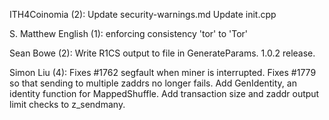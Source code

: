 ITH4Coinomia (2):
      Update security-warnings.md
      Update init.cpp

S. Matthew English (1):
      enforcing consistency 'tor' to 'Tor'

Sean Bowe (2):
      Write R1CS output to file in GenerateParams.
      1.0.2 release.

Simon Liu (4):
      Fixes #1762 segfault when miner is interrupted.
      Fixes #1779 so that sending to multiple zaddrs no longer fails.
      Add GenIdentity, an identity function for MappedShuffle.
      Add transaction size and zaddr output limit checks to z_sendmany.
